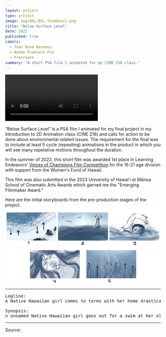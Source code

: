 ```yaml
---
layout: project
type: project
image: img/BSL/BSL-thumbnail.png
title: "Below Surface Level"
date: 2022
published: true
labels:
  - Toon Boom Harmony
  - Adobe Premiere Pro
  - Procreate
summary: "A short PSA film I animated for my CINE 216 class."
---
```


<video class="img-fluid" controls>
  <source src="../img/BSL/ACM216-CycleFilm-BelowSurfaceLevel-Compressed.mp4" type="video/mp4">
  Your browser does not support the video tag.
</video>

“Below Surface Level” is a PSA film I animated for my final project in my Introduction to 2D Animation class (CINE 216) and calls for action to be done about environmental related issues. The requirement for the final was to include at least 5 cycle (repeating) animations in the product in which you will see many repetative motions throughout the duration.

In the summer of 2022, this short film was awarded 1st place in Learning Endeavors' [Voices of Champions Film Competition](https://www.learningendeavors.org/voc) for the 16-21 age division with support from the Women's Fund of Hawaii.

This film was also submitted in the 2023 University of Hawaiʻi at Mānoa School of Cinematic Arts Awards which garned me the "Emerging Filmmaker Award."

Here are the initial storyboards from the pre-production stages of the project.
<img class="img-fluid" src="../img/BSL/BSL-storyboards.PNG">

<hr>

<pre>
Logline:
A Native Hawaiian girl comes to terms with her home drastically changing beyond recognition through humanity’s repeated cycles of creation and waste. 

Synopsis:
n unnamed Native Hawaiian girl goes out for a swim at her old beach. While reflecting on the world, she begins to narrate about the cycles of life on Earth. Observing how nature continuously repeats itself, she yearns that humanity would one day learn how to heal itself and the planet before wreaking havoc on other environments.
</pre>

<hr>

Source:
